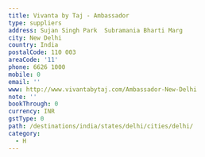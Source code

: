 ```yaml
---
title: Vivanta by Taj - Ambassador
type: suppliers
address: Sujan Singh Park  Subramania Bharti Marg
city: New Delhi
country: India
postalCode: 110 003
areaCode: '11'
phone: 6626 1000
mobile: 0
email: ''
www: http://www.vivantabytaj.com/Ambassador-New-Delhi
note: ''
bookThrough: 0
currency: INR
gstType: 0
path: /destinations/india/states/delhi/cities/delhi/
category:
  - H
---
```


